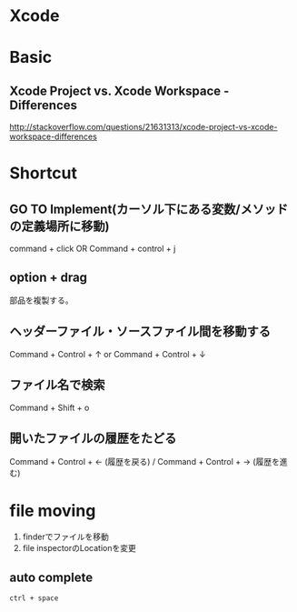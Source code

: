 Xcode
============

# Basic

## Xcode Project vs. Xcode Workspace - Differences

<http://stackoverflow.com/questions/21631313/xcode-project-vs-xcode-workspace-differences>

# Shortcut

## GO TO Implement(カーソル下にある変数/メソッドの定義場所に移動)
command + click OR Command + control + j


## option + drag

部品を複製する。


## ヘッダーファイル・ソースファイル間を移動する

Command + Control + ↑ or Command + Control + ↓


## ファイル名で検索

Command + Shift + o


## 開いたファイルの履歴をたどる

Command + Control + ← (履歴を戻る) / Command + Control + → (履歴を進む)

# file moving

1. finderでファイルを移動
2. file inspectorのLocationを変更


## auto complete

`ctrl + space`